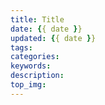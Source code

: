 ```yaml
---
title: Title
date: {{ date }}
updated: {{ date }}
tags:
categories:
keywords:
description:
top_img:
---
```

